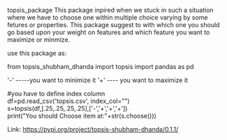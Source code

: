 topsis_package
This package inpired when we stuck in such a situation where we have to choose one  within multiple choice varying by some fetures or properties.
This package suggest to with which one you should go based upon your weight on features and which feature you want to maximize or minmize.

use this package as:

from  topsis_shubham_dhanda import topsis
import pandas as pd

'-' -----you want to minimize it
'+' ---- you want to maximize it

#you have to define index column         
df=pd.read_csv('topsis.csv', index_col="")     
s=topsis(df,[.25,.25,.25,.25],['-','+','+','+'])         
print("You should Choose item at:"+str(s.choose()))           


Link:
https://pypi.org/project/topsis-shubham-dhanda/0.1.1/
